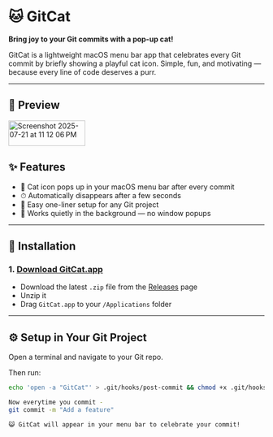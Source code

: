# 🐱 GitCat

**Bring joy to your Git commits with a pop-up cat!**

GitCat is a lightweight macOS menu bar app that celebrates every Git commit by briefly showing a playful cat icon. Simple, fun, and motivating — because every line of code deserves a purr.

---

## 📸 Preview



<img width="151" height="50" alt="Screenshot 2025-07-21 at 11 12 06 PM" src="https://github.com/user-attachments/assets/608bbeb8-0beb-4f9d-a468-a5fed3685b13" />


## ✨ Features

- 🐾 Cat icon pops up in your macOS menu bar after every commit
- ⏱ Automatically disappears after a few seconds
- 🔧 Easy one-liner setup for any Git project
- 🧘 Works quietly in the background — no window popups

---

## 💾 Installation

### 1. [Download GitCat.app](https://github.com/nikitasharma0524/GitCat/releases/latest)
- Download the latest `.zip` file from the [Releases](https://github.com/nikitasharma0524/GitCat/releases) page
- Unzip it
- Drag `GitCat.app` to your `/Applications` folder

---

## ⚙️ Setup in Your Git Project

Open a terminal and navigate to your Git repo.

Then run:

```bash
echo 'open -a "GitCat"' > .git/hooks/post-commit && chmod +x .git/hooks/post-commit

Now everytime you commit -
git commit -m "Add a feature"

😺 GitCat will appear in your menu bar to celebrate your commit!


